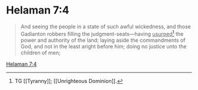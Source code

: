 # Helaman 7:4

> And seeing the people in a state of such awful wickedness, and those Gadianton robbers filling the judgment-seats—having <u>usurped</u>[^a] the power and authority of the land; laying aside the commandments of God, and not in the least aright before him; doing no justice unto the children of men;

[Helaman 7:4](https://www.churchofjesuschrist.org/study/scriptures/bofm/hel/7?lang=eng&id=p4#p4)


[^a]: TG [[Tyranny]]; [[Unrighteous Dominion]].

